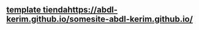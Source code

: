 ## [template tienda](https://abdl-kerim.github.io/somesite-abdl-kerim.github.io/)https://abdl-kerim.github.io/somesite-abdl-kerim.github.io/
